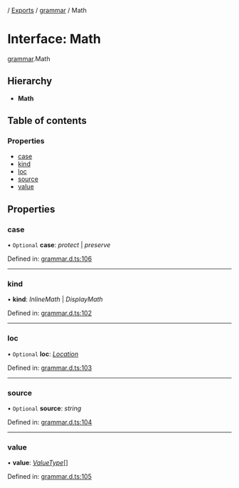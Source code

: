 [](../README.md) / [Exports](../modules.md) / [grammar](../modules/grammar.md) / Math

# Interface: Math

[grammar](../modules/grammar.md).Math

## Hierarchy

* **Math**

## Table of contents

### Properties

- [case](grammar.math.md#case)
- [kind](grammar.math.md#kind)
- [loc](grammar.math.md#loc)
- [source](grammar.math.md#source)
- [value](grammar.math.md#value)

## Properties

### case

• `Optional` **case**: *protect* \| *preserve*

Defined in: [grammar.d.ts:106](https://github.com/retorquere/bibtex-parser/blob/master/grammar.d.ts#L106)

___

### kind

• **kind**: *InlineMath* \| *DisplayMath*

Defined in: [grammar.d.ts:102](https://github.com/retorquere/bibtex-parser/blob/master/grammar.d.ts#L102)

___

### loc

• `Optional` **loc**: [*Location*](grammar.location.md)

Defined in: [grammar.d.ts:103](https://github.com/retorquere/bibtex-parser/blob/master/grammar.d.ts#L103)

___

### source

• `Optional` **source**: *string*

Defined in: [grammar.d.ts:104](https://github.com/retorquere/bibtex-parser/blob/master/grammar.d.ts#L104)

___

### value

• **value**: [*ValueType*](../modules/grammar.md#valuetype)[]

Defined in: [grammar.d.ts:105](https://github.com/retorquere/bibtex-parser/blob/master/grammar.d.ts#L105)
